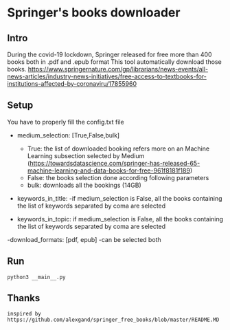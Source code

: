 # Springer's books downloader

## Intro
During the covid-19 lockdown, Springer released for free more than 400 books both in .pdf and .epub format
This tool automatically download those books.
https://www.springernature.com/gp/librarians/news-events/all-news-articles/industry-news-initiatives/free-access-to-textbooks-for-institutions-affected-by-coronaviru/17855960


## Setup
You have to properly fill the config.txt file
- medium_selection: [True,False,bulk]
    - True: the list of downloaded booking refers more on an Machine Learning subsection selected by Medium (https://towardsdatascience.com/springer-has-released-65-machine-learning-and-data-books-for-free-961f8181f189)
    - False: the books selection done according following parameters
    - bulk: downloads all the bookings (14GB)

- keywords_in_title:
    -if medium_selection is False, all the books containing the list of keywords separated by coma are selected

- keywords_in_topic:
    if medium_selection is False, all the books containing the list of keywords separated by coma are selected

-download_formats: [pdf, epub]
    -can be selected both

## Run
    python3 __main__.py

## Thanks
    inspired by https://github.com/alexgand/springer_free_books/blob/master/README.MD


